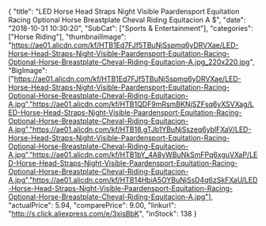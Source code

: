 {
	"title": "LED Horse Head Straps Night Visible Paardensport Equitation Racing Optional Horse Breastplate Cheval Riding Equitacion A $",
	"date": "2018-10-31 10:30:20",
	"SubCat": ["Sports & Entertainment"],
	"categories": ["Horse Riding"],
	"thumbnailImage": "https://ae01.alicdn.com/kf/HTB1Ed7FJf5TBuNjSspmq6yDRVXae/LED-Horse-Head-Straps-Night-Visible-Paardensport-Equitation-Racing-Optional-Horse-Breastplate-Cheval-Riding-Equitacion-A.jpg_220x220.jpg",
	"BigImage": ["https://ae01.alicdn.com/kf/HTB1Ed7FJf5TBuNjSspmq6yDRVXae/LED-Horse-Head-Straps-Night-Visible-Paardensport-Equitation-Racing-Optional-Horse-Breastplate-Cheval-Riding-Equitacion-A.jpg","https://ae01.alicdn.com/kf/HTB1QDF9mRsmBKNjSZFsq6yXSVXag/LED-Horse-Head-Straps-Night-Visible-Paardensport-Equitation-Racing-Optional-Horse-Breastplate-Cheval-Riding-Equitacion-A.jpg","https://ae01.alicdn.com/kf/HTB18.gTJb1YBuNjSszeq6yblFXaV/LED-Horse-Head-Straps-Night-Visible-Paardensport-Equitation-Racing-Optional-Horse-Breastplate-Cheval-Riding-Equitacion-A.jpg","https://ae01.alicdn.com/kf/HTB1bY_4A8yWBuNkSmFPq6xguVXaP/LED-Horse-Head-Straps-Night-Visible-Paardensport-Equitation-Racing-Optional-Horse-Breastplate-Cheval-Riding-Equitacion-A.jpg","https://ae01.alicdn.com/kf/HTB14HbiA5OYBuNjSsD4q6zSkFXaU/LED-Horse-Head-Straps-Night-Visible-Paardensport-Equitation-Racing-Optional-Horse-Breastplate-Cheval-Riding-Equitacion-A.jpg"],
	"actualPrice": 5.94,
	"comparePrice": 9.00,
	"linkurl": "http://s.click.aliexpress.com/e/3xisBbK",
	"inStock": 138
}
